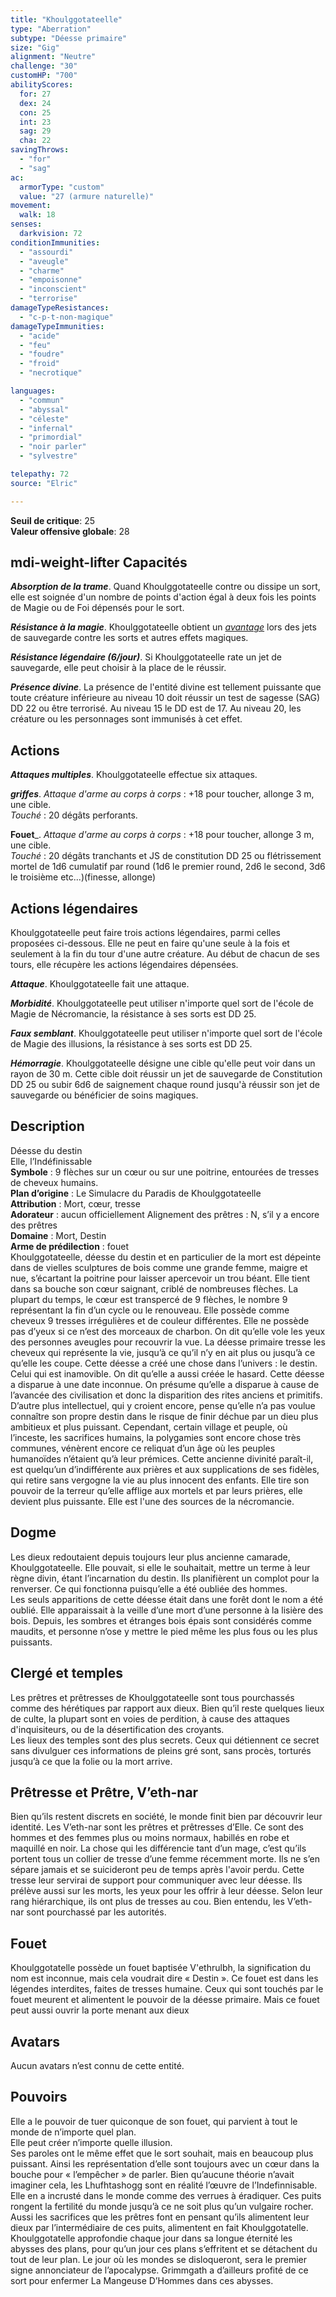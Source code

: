 ```yaml
---
title: "Khoulggotateelle"
type: "Aberration"
subtype: "Déesse primaire"
size: "Gig"
alignment: "Neutre"
challenge: "30"
customHP: "700"
abilityScores:
  for: 27
  dex: 24
  con: 25
  int: 23
  sag: 29
  cha: 22
savingThrows:
  - "for"
  - "sag"
ac:
  armorType: "custom"
  value: "27 (armure naturelle)"
movement:
  walk: 18
senses:
  darkvision: 72
conditionImmunities:
  - "assourdi"
  - "aveugle"
  - "charme"
  - "empoisonne"
  - "inconscient"
  - "terrorise"
damageTypeResistances:
  - "c-p-t-non-magique"
damageTypeImmunities:
  - "acide"
  - "feu"
  - "foudre"
  - "froid"
  - "necrotique"

languages:
  - "commun"
  - "abyssal"
  - "céleste"
  - "infernal"
  - "primordial"
  - "noir parler"
  - "sylvestre"

telepathy: 72
source: "Elric"

---
```

**Seuil de critique**: 25        
**Valeur offensive globale**: 28     
## <v-icon>mdi-weight-lifter</v-icon> Capacités
_**Absorption de la trame**_. Quand Khoulggotateelle contre ou dissipe un sort, elle est soignée d'un nombre de points d'action égal à deux fois les points de Magie ou de Foi dépensés pour le sort.   

_**Résistance à la magie**_. Khoulggotateelle obtient un [_avantage_](/utiliser-les-caracteristiques/#avantage-et-desavantage) lors des jets de sauvegarde contre les sorts et autres effets magiques.  

_**Résistance légendaire (6/jour)**_. Si Khoulggotateelle rate un jet de sauvegarde, elle peut choisir à la place de le réussir.  

_**Présence divine**_. La présence de l'entité divine est tellement puissante que toute créature inférieure au niveau 10 doit réussir un test de sagesse (SAG) DD 22 ou être terrorisé. Au niveau 15 le DD est de 17. Au niveau 20, les créature ou les personnages sont immunisés à cet effet.    

## Actions
_**Attaques multiples**_. Khoulggotateelle effectue six attaques.  

_**griffes**_. _Attaque d'arme au corps à corps_ : +18 pour toucher, allonge 3 m, une cible.  
_Touché_ : 20 dégâts perforants.

**Fouet**_. _Attaque d'arme au corps à corps_ : +18 pour toucher, allonge 3 m, une cible.  
_Touché_ : 20 dégâts tranchants et JS de constitution DD 25 ou flétrissement mortel de 1d6 cumulatif par round (1d6 le premier round, 2d6 le second, 3d6 le troisième etc...)(finesse, allonge)


## Actions légendaires
Khoulggotateelle peut faire trois actions légendaires, parmi celles proposées ci-dessous. Elle ne peut en faire qu'une seule à la fois et seulement à la fin du tour d'une autre créature. Au début de chacun de ses tours, elle récupère les actions légendaires dépensées.

_**Attaque**_. Khoulggotateelle fait une attaque.

_**Morbidité**_. Khoulggotateelle peut utiliser n'importe quel sort de l'école de Magie de Nécromancie, la résistance à ses sorts est DD 25.  

_**Faux semblant**_. Khoulggotateelle peut utiliser n'importe quel sort de l'école de Magie des illusions, la résistance à ses sorts est DD 25.

_**Hémorragie**_. Khoulggotateelle désigne une cible qu'elle peut voir dans un rayon de 30 m. Cette cible doit réussir un jet de sauvegarde de Constitution DD 25 ou subir 6d6 de saignement chaque round jusqu'à réussir son jet de sauvegarde ou bénéficier de soins magiques.  

## Description  
Déesse du destin  
Elle, l’Indéfinissable  
**Symbole** : 9 flèches sur un cœur ou sur une poitrine, entourées de tresses de cheveux humains.   
**Plan d’origine** : Le Simulacre du Paradis de  Khoulggotateelle  
**Attribution** : Mort, cœur, tresse   
**Adorateur** : aucun officiellement Alignement des prêtres : N, s’il y a encore des prêtres  
**Domaine** : Mort, Destin  
**Arme de prédilection** : fouet   
Khoulggotateelle, déesse du destin et en particulier de la mort est dépeinte dans de vielles sculptures de bois comme une grande femme, maigre et nue, s’écartant la poitrine pour laisser apercevoir un trou béant. Elle tient dans sa bouche son cœur saignant, criblé de nombreuses flèches. La plupart du temps, le cœur est transpercé de 9 flèches, le nombre 9 représentant la fin d’un cycle ou le renouveau. Elle possède comme cheveux 9 tresses irrégulières et de couleur différentes. Elle ne possède pas d’yeux si ce n’est des morceaux de charbon. On dit qu’elle vole les yeux des personnes aveugles pour recouvrir la vue. La déesse primaire tresse les cheveux qui représente la vie, jusqu’à ce qu’il n’y en ait plus ou jusqu’à ce qu’elle les coupe. Cette déesse a créé une chose dans l’univers : le destin. Celui qui est inamovible. On dit qu’elle a aussi créée le hasard. Cette déesse a disparue à une date inconnue. On présume qu’elle a disparue à cause de l’avancée des civilisation et donc la disparition des rites anciens et primitifs. D’autre plus intellectuel, qui y croient encore, pense qu’elle n’a pas voulue connaître son propre destin dans le risque de finir déchue par un dieu plus ambitieux et plus puissant. Cependant, certain village et peuple, où l’inceste, les sacrifices humains, la polygamies sont encore chose très communes, vénèrent encore ce reliquat d’un âge où les peuples humanoïdes n’étaient qu’à leur prémices. Cette ancienne divinité paraît-il, est quelqu’un d’indifférente aux prières et aux supplications de ses fidèles, qui retire sans vergogne la vie au plus innocent des enfants. Elle tire son pouvoir de la terreur qu’elle afflige aux mortels et par leurs prières, elle devient plus puissante. Elle est l'une des sources de la nécromancie.  



## Dogme  
Les dieux redoutaient depuis toujours leur plus ancienne camarade, Khoulggotateelle. Elle pouvait, si elle le souhaitait, mettre un terme à leur règne divin, étant l’incarnation du destin. Ils planifièrent un complot pour la renverser. Ce qui fonctionna puisqu’elle a été oubliée des hommes.  
Les seuls apparitions de cette déesse était dans une forêt dont le nom a été oublié. Elle apparaissait à la veille d’une mort d’une personne à la lisière des bois. Depuis, les sombres et étranges bois épais sont considérés comme maudits, et personne n’ose y mettre le pied même les plus fous ou les plus puissants.  

## Clergé et temples  
Les prêtres et prêtresses de Khoulggotateelle sont tous pourchassés comme des hérétiques par rapport aux dieux. Bien qu’il reste quelques lieux de culte, la plupart sont en voies de perdition, à cause des attaques d'inquisiteurs, ou de la désertification des croyants.  
Les lieux des temples sont des plus secrets. Ceux qui détiennent ce secret sans divulguer ces informations de pleins gré sont, sans procès, torturés jusqu’à ce que la folie ou la mort arrive.  

## Prêtresse et Prêtre, V’eth-nar
Bien qu’ils restent discrets en société, le monde finit bien par découvrir leur identité. Les V’eth-nar sont les prêtres et prêtresses d’Elle. Ce sont des hommes et des femmes plus ou moins normaux, habillés en robe et maquillé en noir. La chose qui les différencie tant d’un mage, c’est qu’ils portent tous un collier de tresse d’une femme récemment morte. Ils ne s’en sépare jamais et se suicideront peu de temps après l'avoir perdu. Cette tresse leur servirai de support pour communiquer avec leur déesse. Ils prélève aussi sur les morts, les yeux pour les offrir à leur déesse. Selon leur rang hiérarchique, ils ont plus de tresses au cou. Bien entendu, les V’eth-nar sont pourchassé par les autorités.  

## Fouet  
Khoulggotatelle possède un fouet baptisée V'ethrulbh, la signification du nom est inconnue, mais cela voudrait dire « Destin ». Ce fouet est dans les légendes interdites, faites de tresses humaine. Ceux qui sont touchés par le fouet meurent et alimentent le pouvoir de la déesse primaire. Mais ce fouet peut aussi ouvrir la porte menant aux dieux


## Avatars  
Aucun avatars n’est connu de cette entité.  

## Pouvoirs  
Elle a le pouvoir de tuer quiconque de son fouet, qui parvient à tout le monde de n’importe quel plan.  
Elle peut créer n’importe quelle illusion.  
Ses paroles ont le même effet que le sort souhait, mais en beaucoup plus puissant. Ainsi les représentation d’elle sont toujours avec un cœur dans la bouche pour « l’empêcher » de parler.
Bien qu’aucune théorie n’avait imaginer cela, les Lhufhtashogg sont en réalité l’œuvre de l’Indefinnisable. Elle en a incrusté dans le monde comme des verrues à éradiquer. Ces puits rongent la fertilité du monde jusqu’à ce ne soit plus qu’un vulgaire rocher. Aussi les sacrifices que les prêtres font en pensant qu’ils alimentent leur dieux par l’intermédiaire de ces puits, alimentent en fait Khoulggotatelle.  
Khoulggotatelle approfondie chaque jour dans sa longue éternité les abysses des plans, pour qu’un jour ces plans s’effritent et se détachent du tout de leur plan. Le jour où les mondes se disloqueront, sera le premier signe annonciateur de l’apocalypse. Grimmgath a d’ailleurs profité de ce sort pour enfermer La Mangeuse D’Hommes dans ces abysses.  

